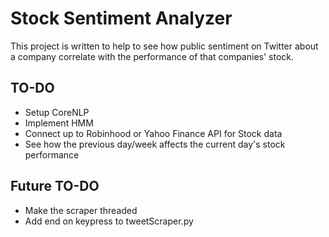 # Stock Sentiment Analyzer

This project is written to help to see how public sentiment on Twitter about a company correlate with the performance of that companies' stock.

## TO-DO
* Setup CoreNLP
* Implement HMM
* Connect up to Robinhood or Yahoo Finance API for Stock data
* See how the previous day/week affects the current day's stock performance

## Future TO-DO
* Make the scraper threaded
* Add end on keypress to tweetScraper.py

